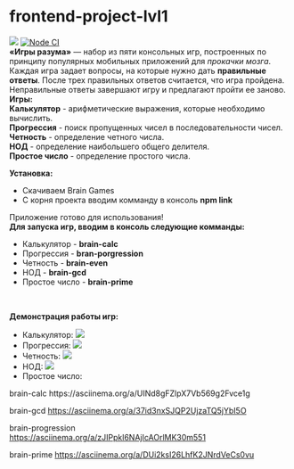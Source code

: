# frontend-project-lvl1
<a href="https://codeclimate.com/github/KirilDz/frontend-project-lvl1/maintainability"><img src="https://api.codeclimate.com/v1/badges/c2402a60a205a6a084da/maintainability" /></a>
<a href="https://github.com/KirilDz/frontend-project-lvl1/actions?query=workflow%3A%22Node+CI%22" target="_blank">
![Node CI](https://github.com/KirilDz/frontend-project-lvl1/workflows/Node%20CI/badge.svg)</a>
<br>
<b>«Игры разума»</b> — набор из пяти консольных игр, построенных по принципу популярных мобильных приложений для <i>прокачки мозга</i>. Каждая игра задает вопросы, на которые нужно дать <b>правильные ответы</b>. После трех правильных ответов считается, что игра пройдена. Неправильные ответы завершают игру и предлагают пройти ее заново. <br><b>Игры:</b></br>
<b>Калькулятор</b> - арифметические выражения, которые необходимо вычислить.<br>
<b>Прогрессия</b> - поиск пропущенных чисел в последовательности чисел.<br>
<b>Четность</b> - определение четного числа.<br>
<b>НОД</b> - определение наибольшего общего делителя.<br>
<b>Простое число</b> - определение простого числа.
<br>

<b>Установка:</b>
  <ul>
    <li>Скачиваем Brain Games</li>
    <li>С корня проекта вводим комманду в консоль <b>npm link</b></li>
  </ul>
Приложение готово для использования!

<br>
<b>Для запуска игр, вводим в консоль следующие комманды:</b>
<ul>
  <li>Калькулятор - <b>brain-calc</b></li>
  <li>Прогрессия - <b>bran-porgression</b></li>
  <li>Четность - <b>brain-even</b></li>
  <li>НОД - <b>brain-gcd</b></li>
  <li>Простое число - <b>brain-prime</b></li>
</ul>
  
<br>

<b>Демонстрация работы игр:</b>
<ul>
  <li>Калькулятор: <a href="https://asciinema.org/a/76cD5m7GJt3WTrv3aALT925YJ" target="_blank"><img src="https://asciinema.org/a/76cD5m7GJt3WTrv3aALT925YJ.svg" /></a></li>
  <li>Прогрессия: <a href="https://asciinema.org/a/KwkDv6XTAUG46Zw1XJI1zvSWg" target="_blank"><img src="https://asciinema.org/a/KwkDv6XTAUG46Zw1XJI1zvSWg.svg" /></a></li>
  <li>Четность: <a href="https://asciinema.org/a/zWWrn5yjQx3PWRZQ085RJqBIB" target="_blank"><img src="https://asciinema.org/a/zWWrn5yjQx3PWRZQ085RJqBIB.svg" /></a></li>
  <li>НОД: <a href="https://asciinema.org/a/eeaGVsW3YaHHLjWfZQ96w51Yo" target="_blank"><img src="https://asciinema.org/a/eeaGVsW3YaHHLjWfZQ96w51Yo.svg" /></a></li>
  <li>Простое число: </li>
</ul>
brain-calc
https://asciinema.org/a/UINd8gFZlpX7Vb569g2Fvce1g

brain-gcd
https://asciinema.org/a/37id3nxSJQP2UjzaTQ5jYbI5O

brain-progression    
https://asciinema.org/a/zJIPpkl6NAjIcAOrlMK30m551

brain-prime
https://asciinema.org/a/DUi2ksI26LhfK2JNrdVeCs0vu





